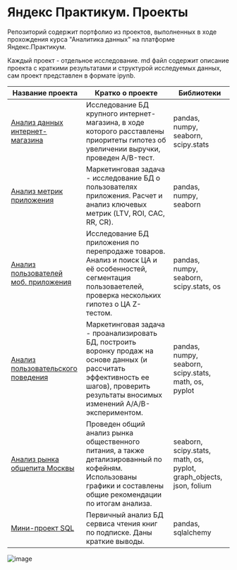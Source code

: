 # Яндекс Практикум. Проекты
Репозиторий содержит портфолио из проектов, выполненных в ходе прохождения курса "Аналитика данных" на платформе Яндекс.Практикум.

Каждый проект - отдельное исследование. md файл содержит описание проекта с краткими результатами и структурой исследуемых данных, сам проект представлен в формате ipynb.


| Название проекта                     | Кратко о проекте                                                                                                                                                                          | Библиотеки                                                            |
|--------------------------------------|-------------------------------------------------------------------------------------------------------------------------------------------------------------------------------------------|-----------------------------------------------------------------------|
| [Анализ данных интернет-магазина](https://github.com/tarasenkoannaa/projects/tree/main/%D0%90%D0%BD%D0%B0%D0%BB%D0%B8%D0%B7%20%D0%B4%D0%B0%D0%BD%D0%BD%D1%8B%D1%85%20%D0%B8%D0%BD%D1%82%D0%B5%D1%80%D0%BD%D0%B5%D1%82-%D0%BC%D0%B0%D0%B3%D0%B0%D0%B7%D0%B8%D0%BD%D0%B0.%20AB-%D1%82%D0%B5%D1%81%D1%82%D1%8B)      | Исследование БД крупного интернет-магазина, в ходе которого расставлены приоритеты гипотез об увеличении выручки, проведен A/B-тест.                                                      | pandas, numpy, seaborn, scipy.stats                                   |
| [Анализ метрик приложения](https://github.com/tarasenkoannaa/projects/tree/main/%D0%90%D0%BD%D0%B0%D0%BB%D0%B8%D0%B7%20%D0%BC%D0%B5%D1%82%D1%80%D0%B8%D0%BA%20%D0%BF%D1%80%D0%B8%D0%BB%D0%BE%D0%B6%D0%B5%D0%BD%D0%B8%D1%8F.%20LTV%2C%20CAC%2C%20ROI%2C%20RR%2C%20CR)             | Маркетинговая задача - исследование БД о пользователях приложения. Расчет и анализ ключевых метрик (LTV, ROI, CAC, RR, CR).                                                               | pandas, numpy, seaborn                                                |
| [Анализ пользователей моб. приложения](https://github.com/tarasenkoannaa/projects/tree/main/%D0%90%D0%BD%D0%B0%D0%BB%D0%B8%D0%B7%20%D0%BF%D0%BE%D0%BB%D1%8C%D0%B7%D0%BE%D0%B2%D0%B0%D1%82%D0%B5%D0%BB%D0%B5%D0%B9%20%D0%BF%D1%80%D0%B8%D0%BB%D0%BE%D0%B6%D0%B5%D0%BD%D0%B8%D1%8F) | Исследование БД приложения по перепродаже товаров. Анализ и поиск ЦА и её особенностей, сегментация пользоваетелей, проверка нескольких гипотез о ЦА Z-тестом.                            | pandas, numpy, seaborn, scipy.stats, os                               |
| [Анализ пользовательского поведения](https://github.com/tarasenkoannaa/projects/tree/main/%D0%90%D0%BD%D0%B0%D0%BB%D0%B8%D0%B7%20%D0%BF%D0%BE%D0%BB%D1%8C%D0%B7%D0%BE%D0%B2%D0%B0%D1%82%D0%B5%D0%BB%D1%8C%D1%81%D0%BA%D0%BE%D0%B3%D0%BE%20%D0%BF%D0%BE%D0%B2%D0%B5%D0%B4%D0%B5%D0%BD%D0%B8%D1%8F%20%D0%BF%D1%80%D0%B8%D0%BB%D0%BE%D0%B6%D0%B5%D0%BD%D0%B8%D1%8F)   | Маркетинговая задача - проанализировать БД, построить воронку продаж на основе данных (и рассчитать эффективность ее шагов), проверить результаты вносимых изменений A/A/B-экспериментом. | pandas, numpy, seaborn, scipy.stats, math, os, pyplot                 |
| [Анализ рынка общепита Москвы](https://github.com/tarasenkoannaa/projects/tree/main/%D0%90%D0%BD%D0%B0%D0%BB%D0%B8%D0%B7%20%D1%80%D1%8B%D0%BD%D0%BA%D0%B0%20%D0%BE%D0%B1%D1%89%D0%B5%D0%BF%D0%B8%D1%82%D0%B0%20%D0%9C%D0%A1%D0%9A)         | Проведен общий анализ рынка общественного питания, а также детализированный по кофейням. Использованы графики и составлены общие рекомендации по итогам анализа.                          | seaborn, scipy.stats, math, os, pyplot, graph_objects, json, folium   |
| [Мини-проект SQL](https://github.com/tarasenkoannaa/projects/tree/main/%D0%9C%D0%B8%D0%BD%D0%B8-%D0%BF%D1%80%D0%BE%D0%B5%D0%BA%D1%82%20SQL)                      | Первичный анализ БД сервиса чтения книг по подписке. Даны краткие выводы.                                                                                                                 | pandas, sqlalchemy                                                    |

![image](https://github.com/user-attachments/assets/66435423-e14c-4f3d-a482-81112839618c)
